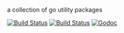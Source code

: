 a collection of go utility packages

[![Build Status](https://travis-ci.org/coreos/pkg.png?branch=master)](https://travis-ci.org/coreos/pkg)
[![Build Status](https://semaphoreci.com/api/v1/projects/14b3f261-22c2-4f56-b1ff-f23f4aa03f5c/411991/badge.svg)](https://semaphoreci.com/coreos/pkg)
[![Godoc](http://img.shields.io/badge/godoc-reference-blue.svg?style=flat)](https://godoc.org/github.com/coreos/pkg)
